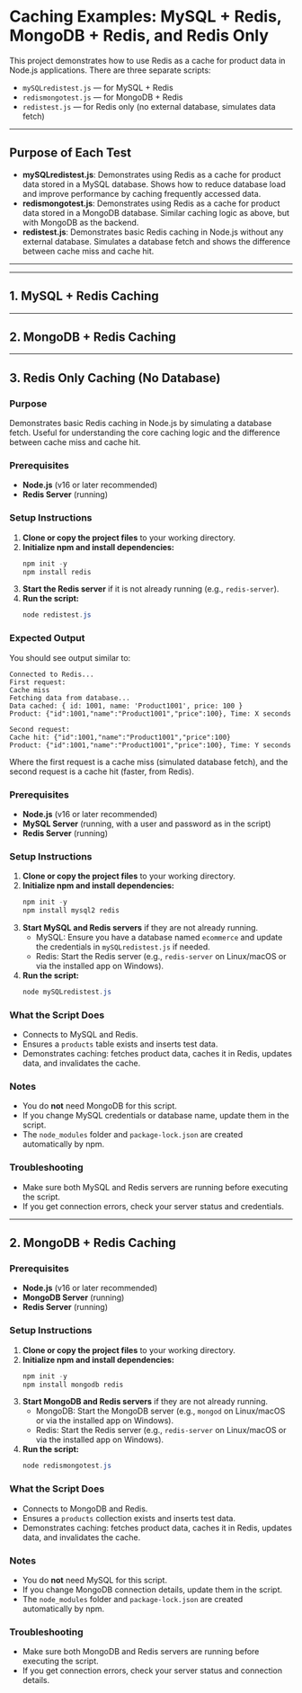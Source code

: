 

# Caching Examples: MySQL + Redis, MongoDB + Redis, and Redis Only

This project demonstrates how to use Redis as a cache for product data in Node.js applications. There are three separate scripts:

- `mySQLredistest.js` — for MySQL + Redis
- `redismongotest.js` — for MongoDB + Redis
- `redistest.js` — for Redis only (no external database, simulates data fetch)

---

## Purpose of Each Test

- **mySQLredistest.js**: Demonstrates using Redis as a cache for product data stored in a MySQL database. Shows how to reduce database load and improve performance by caching frequently accessed data.
- **redismongotest.js**: Demonstrates using Redis as a cache for product data stored in a MongoDB database. Similar caching logic as above, but with MongoDB as the backend.
- **redistest.js**: Demonstrates basic Redis caching in Node.js without any external database. Simulates a database fetch and shows the difference between cache miss and cache hit.

---
---


## 1. MySQL + Redis Caching
---

## 2. MongoDB + Redis Caching
---

## 3. Redis Only Caching (No Database)

### Purpose
Demonstrates basic Redis caching in Node.js by simulating a database fetch. Useful for understanding the core caching logic and the difference between cache miss and cache hit.

### Prerequisites
- **Node.js** (v16 or later recommended)
- **Redis Server** (running)

### Setup Instructions
1. **Clone or copy the project files** to your working directory.
2. **Initialize npm and install dependencies:**
   ```powershell
   npm init -y
   npm install redis
   ```
3. **Start the Redis server** if it is not already running (e.g., `redis-server`).
4. **Run the script:**
   ```powershell
   node redistest.js
   ```

### Expected Output
You should see output similar to:

```
Connected to Redis...
First request:
Cache miss
Fetching data from database...
Data cached: { id: 1001, name: 'Product1001', price: 100 }
Product: {"id":1001,"name":"Product1001","price":100}, Time: X seconds

Second request:
Cache hit: {"id":1001,"name":"Product1001","price":100}
Product: {"id":1001,"name":"Product1001","price":100}, Time: Y seconds
```
Where the first request is a cache miss (simulated database fetch), and the second request is a cache hit (faster, from Redis).

### Prerequisites
- **Node.js** (v16 or later recommended)
- **MySQL Server** (running, with a user and password as in the script)
- **Redis Server** (running)

### Setup Instructions
1. **Clone or copy the project files** to your working directory.
2. **Initialize npm and install dependencies:**
   ```powershell
   npm init -y
   npm install mysql2 redis
   ```
3. **Start MySQL and Redis servers** if they are not already running.
   - MySQL: Ensure you have a database named `ecommerce` and update the credentials in `mySQLredistest.js` if needed.
   - Redis: Start the Redis server (e.g., `redis-server` on Linux/macOS or via the installed app on Windows).
4. **Run the script:**
   ```powershell
   node mySQLredistest.js
   ```

### What the Script Does
- Connects to MySQL and Redis.
- Ensures a `products` table exists and inserts test data.
- Demonstrates caching: fetches product data, caches it in Redis, updates data, and invalidates the cache.

### Notes
- You do **not** need MongoDB for this script.
- If you change MySQL credentials or database name, update them in the script.
- The `node_modules` folder and `package-lock.json` are created automatically by npm.

### Troubleshooting
- Make sure both MySQL and Redis servers are running before executing the script.
- If you get connection errors, check your server status and credentials.

---

## 2. MongoDB + Redis Caching

### Prerequisites
- **Node.js** (v16 or later recommended)
- **MongoDB Server** (running)
- **Redis Server** (running)

### Setup Instructions
1. **Clone or copy the project files** to your working directory.
2. **Initialize npm and install dependencies:**
   ```powershell
   npm init -y
   npm install mongodb redis
   ```
3. **Start MongoDB and Redis servers** if they are not already running.
   - MongoDB: Start the MongoDB server (e.g., `mongod` on Linux/macOS or via the installed app on Windows).
   - Redis: Start the Redis server (e.g., `redis-server` on Linux/macOS or via the installed app on Windows).
4. **Run the script:**
   ```powershell
   node redismongotest.js
   ```

### What the Script Does
- Connects to MongoDB and Redis.
- Ensures a `products` collection exists and inserts test data.
- Demonstrates caching: fetches product data, caches it in Redis, updates data, and invalidates the cache.

### Notes
- You do **not** need MySQL for this script.
- If you change MongoDB connection details, update them in the script.
- The `node_modules` folder and `package-lock.json` are created automatically by npm.

### Troubleshooting
- Make sure both MongoDB and Redis servers are running before executing the script.
- If you get connection errors, check your server status and connection details.
